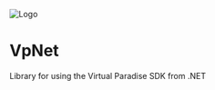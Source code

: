 ![Logo](http://edwin-share.virtualparadise.org/2017/05/vpsdkbutton.png)

# VpNet
Library for using the Virtual Paradise SDK from .NET
